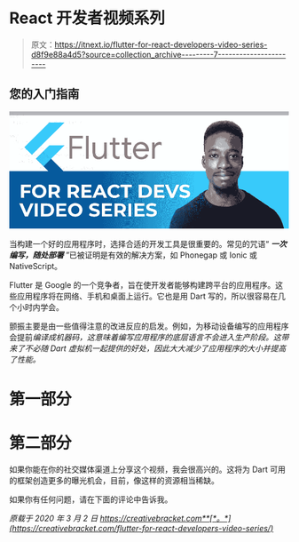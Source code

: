 # React 开发者视频系列

> 原文：<https://itnext.io/flutter-for-react-developers-video-series-d8f9e88a4d5?source=collection_archive---------7----------------------->

## 您的入门指南

![](img/b3c3fab36a1bca71df3fb7683f5fed7f.png)

当构建一个好的应用程序时，选择合适的开发工具是很重要的。常见的咒语“ ***一次编写，随处部署*** ”已被证明是有效的解决方案，如 Phonegap 或 Ionic 或 NativeScript。

Flutter 是 Google 的一个竞争者，旨在使开发者能够构建跨平台的应用程序。这些应用程序将在网络、手机和桌面上运行。它也是用 Dart 写的，所以很容易在几个小时内学会。

颤振主要是由一些值得注意的改进反应的启发。例如，为移动设备编写的应用程序会提前*编译成机器码，这意味着编写应用程序的底层语言不会进入生产阶段。这带来了不必随 Dart 虚拟机一起提供的好处，因此大大减少了应用程序的大小并提高了性能。*

# 第一部分

# 第二部分

如果你能在你的社交媒体渠道上分享这个视频，我会很高兴的。这将为 Dart 可用的框架创造更多的曝光机会，目前，像这样的资源相当稀缺。

如果你有任何问题，请在下面的评论中告诉我。

*原载于 2020 年 3 月 2 日 https://creativebracket.com**[*。*](https://creativebracket.com/flutter-for-react-developers-video-series/)*